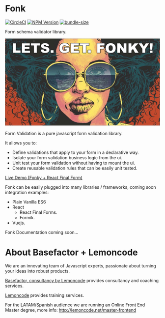 # Fonk

[![CircleCI](https://badgen.net/github/status/Lemoncode/fonk/master/ci?icon=circleci&label=circleci)](https://circleci.com/gh/Lemoncode/fonk/tree/master)
[![NPM Version](https://badgen.net/npm/v/@lemoncode/fonk?icon=npm&label=npm)](https://www.npmjs.com/package/@lemoncode/fonk)
[![bundle-size](https://badgen.net/bundlephobia/min/@lemoncode/fonk)](https://bundlephobia.com/result?p=@lemoncode/fonk)

Form schema validator library.

![let's get fonky](./content/fonky.jpg)

Form Validation is a pure javascript form validation library.

It allows you to:

- Define validations that apply to your form in a declarative way.
- Isolate your form validation business logic from the ui.
- Unit test your form validation without having to mount the ui.
- Create reusable validation rules that can be easily unit tested.

[Live Demo (Fonky + React Final Form)](https://codesandbox.io/s/github/lemoncode/form-validation/tree/master/examples/react-final-form/js/field-level-validation)


Fonk can be easily plugged into many libraries / frameworks,
coming soon integration examples:

- Plain Vanilla ES6
- React
  - React Final Forms.
  - Formik.
- Vuejs.

Fonk Documentation coming soon...

# About Basefactor + Lemoncode

We are an innovating team of Javascript experts, passionate about turning your ideas into robust products.

[Basefactor, consultancy by Lemoncode](http://www.basefactor.com) provides consultancy and coaching services.

[Lemoncode](http://lemoncode.net/services/en/#en-home) provides training services.

For the LATAM/Spanish audience we are running an Online Front End Master degree, more info: http://lemoncode.net/master-frontend

